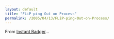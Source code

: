 ```yaml
---
layout: default
title: "FLiP-ping Out on Process"
permalink: /2005/04/13/FLiP-ping-Out-on-Process/
---
```


From <a href="http://instantbadger.blogspot.com/2005/04/flip-ping-out-on-process.html" target="_blank">Instant Badger</a>...<br/>